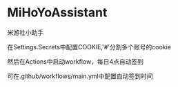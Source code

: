 # MiHoYoAssistant
米游社小助手

在Settings.Secrets中配置COOKIE,'#'分割多个账号的cookie

然后在Actions中启动workflow，每日4点自动签到

可在.github/workflows/main.yml中配置自动签到时间
